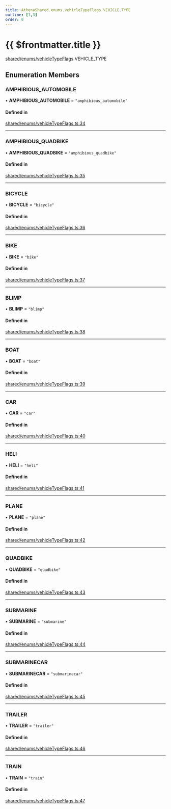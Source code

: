 ```yaml
---
title: AthenaShared.enums.vehicleTypeFlags.VEHICLE.TYPE
outline: [1,3]
order: 0
---
```


# {{ $frontmatter.title }}


[shared/enums/vehicleTypeFlags](../modules/shared_enums_vehicleTypeFlags.md).VEHICLE_TYPE

## Enumeration Members

### AMPHIBIOUS\_AUTOMOBILE

• **AMPHIBIOUS\_AUTOMOBILE** = ``"amphibious_automobile"``

#### Defined in

[shared/enums/vehicleTypeFlags.ts:34](https://github.com/Stuyk/altv-athena/blob/7805c27/src/core/shared/enums/vehicleTypeFlags.ts#L34)

___

### AMPHIBIOUS\_QUADBIKE

• **AMPHIBIOUS\_QUADBIKE** = ``"amphibious_quadbike"``

#### Defined in

[shared/enums/vehicleTypeFlags.ts:35](https://github.com/Stuyk/altv-athena/blob/7805c27/src/core/shared/enums/vehicleTypeFlags.ts#L35)

___

### BICYCLE

• **BICYCLE** = ``"bicycle"``

#### Defined in

[shared/enums/vehicleTypeFlags.ts:36](https://github.com/Stuyk/altv-athena/blob/7805c27/src/core/shared/enums/vehicleTypeFlags.ts#L36)

___

### BIKE

• **BIKE** = ``"bike"``

#### Defined in

[shared/enums/vehicleTypeFlags.ts:37](https://github.com/Stuyk/altv-athena/blob/7805c27/src/core/shared/enums/vehicleTypeFlags.ts#L37)

___

### BLIMP

• **BLIMP** = ``"blimp"``

#### Defined in

[shared/enums/vehicleTypeFlags.ts:38](https://github.com/Stuyk/altv-athena/blob/7805c27/src/core/shared/enums/vehicleTypeFlags.ts#L38)

___

### BOAT

• **BOAT** = ``"boat"``

#### Defined in

[shared/enums/vehicleTypeFlags.ts:39](https://github.com/Stuyk/altv-athena/blob/7805c27/src/core/shared/enums/vehicleTypeFlags.ts#L39)

___

### CAR

• **CAR** = ``"car"``

#### Defined in

[shared/enums/vehicleTypeFlags.ts:40](https://github.com/Stuyk/altv-athena/blob/7805c27/src/core/shared/enums/vehicleTypeFlags.ts#L40)

___

### HELI

• **HELI** = ``"heli"``

#### Defined in

[shared/enums/vehicleTypeFlags.ts:41](https://github.com/Stuyk/altv-athena/blob/7805c27/src/core/shared/enums/vehicleTypeFlags.ts#L41)

___

### PLANE

• **PLANE** = ``"plane"``

#### Defined in

[shared/enums/vehicleTypeFlags.ts:42](https://github.com/Stuyk/altv-athena/blob/7805c27/src/core/shared/enums/vehicleTypeFlags.ts#L42)

___

### QUADBIKE

• **QUADBIKE** = ``"quadbike"``

#### Defined in

[shared/enums/vehicleTypeFlags.ts:43](https://github.com/Stuyk/altv-athena/blob/7805c27/src/core/shared/enums/vehicleTypeFlags.ts#L43)

___

### SUBMARINE

• **SUBMARINE** = ``"submarine"``

#### Defined in

[shared/enums/vehicleTypeFlags.ts:44](https://github.com/Stuyk/altv-athena/blob/7805c27/src/core/shared/enums/vehicleTypeFlags.ts#L44)

___

### SUBMARINECAR

• **SUBMARINECAR** = ``"submarinecar"``

#### Defined in

[shared/enums/vehicleTypeFlags.ts:45](https://github.com/Stuyk/altv-athena/blob/7805c27/src/core/shared/enums/vehicleTypeFlags.ts#L45)

___

### TRAILER

• **TRAILER** = ``"trailer"``

#### Defined in

[shared/enums/vehicleTypeFlags.ts:46](https://github.com/Stuyk/altv-athena/blob/7805c27/src/core/shared/enums/vehicleTypeFlags.ts#L46)

___

### TRAIN

• **TRAIN** = ``"train"``

#### Defined in

[shared/enums/vehicleTypeFlags.ts:47](https://github.com/Stuyk/altv-athena/blob/7805c27/src/core/shared/enums/vehicleTypeFlags.ts#L47)
